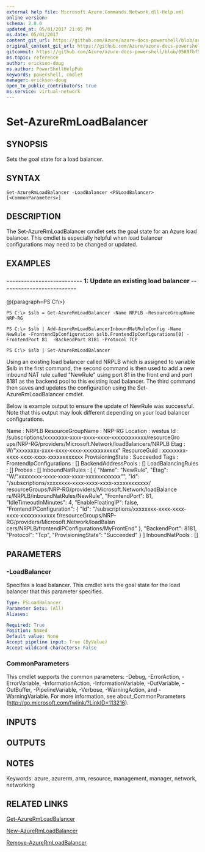 ```yaml
---
external help file: Microsoft.Azure.Commands.Network.dll-Help.xml
online version:
schema: 2.0.0
updated_at: 05/01/2017 21:05 PM
ms.date: 05/01/2017
content_git_url: https://github.com/Azure/azure-docs-powershell/blob/armsql/azureps-cmdlets-docs/ResourceManager/AzureRM.Network/v2.2.0/Set-AzureRmLoadBalancer.md
original_content_git_url: https://github.com/Azure/azure-docs-powershell/blob/armsql/azureps-cmdlets-docs/ResourceManager/AzureRM.Network/v2.2.0/Set-AzureRmLoadBalancer.md
gitcommit: https://github.com/Azure/azure-docs-powershell/blob/0589fbf53d27e39e0cf445261d29c64fb0859d62
ms.topic: reference
author: erickson-doug
ms.author: PowerShellHelpPub
keywords: powershell, cmdlet
manager: erickson-doug
open_to_public_contributors: true
ms.service: virtual-network
---
```


# Set-AzureRmLoadBalancer

## SYNOPSIS
Sets the goal state for a load balancer.

## SYNTAX

```
Set-AzureRmLoadBalancer -LoadBalancer <PSLoadBalancer> [<CommonParameters>]
```

## DESCRIPTION
The Set-AzureRmLoadBalancer cmdlet sets the goal state for an Azure load balancer.
This cmdlet is especially helpful when load balancer configurations may need to be changed or updated.

## EXAMPLES

### --------------------------  1: Update an existing load balancer  --------------------------
@{paragraph=PS C:\\\>}



```
PS C:\> $slb = Get-AzureRmLoadBalancer -Name NRPLB -ResourceGroupName NRP-RG

PS C:\> $slb | Add-AzureRmLoadBalancerInboundNatRuleConfig -Name NewRule -FrontendIpConfiguration $slb.FrontendIpConfigurations[0] -FrontendPort 81  -BackendPort 8181 -Protocol TCP

PS C:\> $slb | Set-AzureRmLoadBalancer
```

Using an existing load balancer called NRPLB which is assigned to variable $slb in the first command, the second command is then used to add a new inbound NAT rule called "NewRule" using port 81 in the front end and port 8181 as the backend pool to this existing load balancer.
The third command then saves and updates the configuration using the Set-AzureRmLoadBalancer cmdlet.

Below is example output to ensure the update of NewRule was successful.
Note that this output may look different depending on your load balancer configurations.

Name                     : NRPLB
ResourceGroupName        : NRP-RG
Location                 : westus
Id                       : /subscriptions/xxxxxxxx-xxxx-xxxx-xxxx-xxxxxxxxxxxx/resourceGro
                           ups/NRP-RG/providers/Microsoft.Network/loadBalancers/NRPLB
Etag                     : W/"xxxxxxxx-xxxx-xxxx-xxxx-xxxxxxxxxxxx"
ResourceGuid             : xxxxxxxx-xxxx-xxxx-xxxx-xxxxxxxxxxxx
ProvisioningState        : Succeeded
Tags                     :
FrontendIpConfigurations : \[\]
BackendAddressPools      : \[\]
LoadBalancingRules       : \[\]
Probes                   : \[\]
InboundNatRules          : \[
                             {
                               "Name": "NewRule",
                               "Etag": "W/\"xxxxxxxx-xxxx-xxxx-xxxx-xxxxxxxxxxxx\"",
                               "Id": "/subscriptions/xxxxxxxx-xxxx-xxxx-xxxx-xxxxxxxxxxxx/
                           resourceGroups/NRP-RG/providers/Microsoft.Network/loadBalance
                           rs/NRPLB/inboundNatRules/NewRule",
                               "FrontendPort": 81,
                               "IdleTimeoutInMinutes": 4,
                               "EnableFloatingIP": false,
                               "FrontendIPConfiguration": {
                                 "Id": "/subscriptions/xxxxxxxx-xxxx-xxxx-xxxx-xxxxxxxxxxxx
                           f/resourceGroups/NRP-RG/providers/Microsoft.Network/loadBalan
                           cers/NRPLB/frontendIPConfigurations/MyFrontEnd"
                               },
                               "BackendPort": 8181,
                               "Protocol": "Tcp",
                               "ProvisioningState": "Succeeded"
                             }
                           \]
InboundNatPools          : \[\]

## PARAMETERS

### -LoadBalancer
Specifies a load balancer.
This cmdlet sets the goal state for the load balancer that this parameter specifies.

```yaml
Type: PSLoadBalancer
Parameter Sets: (All)
Aliases: 

Required: True
Position: Named
Default value: None
Accept pipeline input: True (ByValue)
Accept wildcard characters: False
```

### CommonParameters
This cmdlet supports the common parameters: -Debug, -ErrorAction, -ErrorVariable, -InformationAction, -InformationVariable, -OutVariable, -OutBuffer, -PipelineVariable, -Verbose, -WarningAction, and -WarningVariable. For more information, see about_CommonParameters (http://go.microsoft.com/fwlink/?LinkID=113216).

## INPUTS

## OUTPUTS

## NOTES
Keywords: azure, azurerm, arm, resource, management, manager, network, networking

## RELATED LINKS

[Get-AzureRmLoadBalancer]()

[New-AzureRmLoadBalancer]()

[Remove-AzureRmLoadBalancer]()


